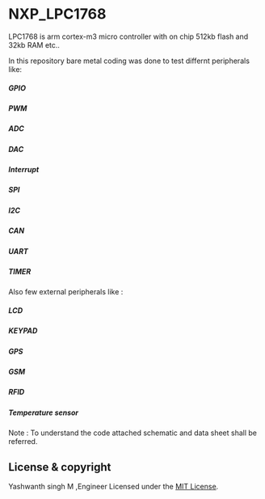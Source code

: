 # NXP_LPC1768

LPC1768 is arm cortex-m3 micro controller with on chip 512kb flash and 32kb RAM etc..

In this repository bare metal coding was done to test differnt peripherals like:

##### GPIO
##### PWM
##### ADC
##### DAC
##### Interrupt 
##### SPI
##### I2C
##### CAN
##### UART
##### TIMER

Also few external peripherals like :

##### LCD
##### KEYPAD
##### GPS
##### GSM
##### RFID
##### Temperature sensor

Note : To understand the code attached schematic and data sheet shall be referred.

## License & copyright
 Yashwanth singh M ,Engineer
Licensed under the [MIT License](LICENSE).
